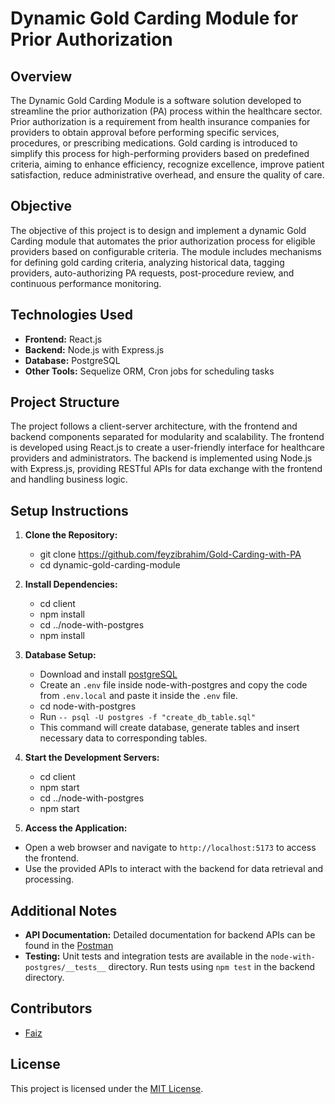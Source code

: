 # Dynamic Gold Carding Module for Prior Authorization

## Overview

The Dynamic Gold Carding Module is a software solution developed to streamline the prior authorization (PA) process within the healthcare sector. Prior authorization is a requirement from health insurance companies for providers to obtain approval before performing specific services, procedures, or prescribing medications. Gold carding is introduced to simplify this process for high-performing providers based on predefined criteria, aiming to enhance efficiency, recognize excellence, improve patient satisfaction, reduce administrative overhead, and ensure the quality of care.

## Objective

The objective of this project is to design and implement a dynamic Gold Carding module that automates the prior authorization process for eligible providers based on configurable criteria. The module includes mechanisms for defining gold carding criteria, analyzing historical data, tagging providers, auto-authorizing PA requests, post-procedure review, and continuous performance monitoring.

## Technologies Used

- **Frontend:** React.js
- **Backend:** Node.js with Express.js
- **Database:** PostgreSQL
- **Other Tools:** Sequelize ORM, Cron jobs for scheduling tasks

## Project Structure

The project follows a client-server architecture, with the frontend and backend components separated for modularity and scalability. The frontend is developed using React.js to create a user-friendly interface for healthcare providers and administrators. The backend is implemented using Node.js with Express.js, providing RESTful APIs for data exchange with the frontend and handling business logic.

## Setup Instructions

1. **Clone the Repository:**

   - git clone https://github.com/feyzibrahim/Gold-Carding-with-PA
   - cd dynamic-gold-carding-module

2. **Install Dependencies:**

   - cd client
   - npm install
   - cd ../node-with-postgres
   - npm install

3. **Database Setup:**

   - Download and install [postgreSQL](https://www.postgresql.org/download/)
   - Create an `.env` file inside node-with-postgres and copy the code from `.env.local` and paste it inside the `.env` file.
   - cd node-with-postgres
   - Run `-- psql -U postgres -f "create_db_table.sql"`
   - This command will create database, generate tables and insert necessary data to corresponding tables.

4. **Start the Development Servers:**

   - cd client
   - npm start
   - cd ../node-with-postgres
   - npm start

5. **Access the Application:**

- Open a web browser and navigate to `http://localhost:5173` to access the frontend.
- Use the provided APIs to interact with the backend for data retrieval and processing.

## Additional Notes

- **API Documentation:** Detailed documentation for backend APIs can be found in the [Postman](https://www.postman.com/research-candidate-11889234/workspace/gold-carding-pv/collection/25431562-2a85af3f-24d1-4b14-8ed7-4f87fb6ddd02?action=share&creator=25431562)
- **Testing:** Unit tests and integration tests are available in the `node-with-postgres/__tests__` directory. Run tests using `npm test` in the backend directory.

## Contributors

- [Faiz](https://github.com/feyzibrahim)

## License

This project is licensed under the [MIT License](LICENSE).
